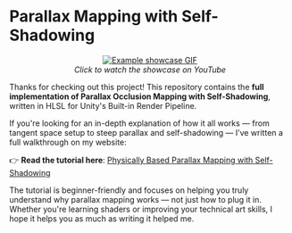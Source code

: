 # Parallax Mapping with Self-Shadowing

 <p align="center">
   <a href="https://youtu.be/XEOFwgZYHSo">
     <img src="https://github.com/bentoBAUX/Physically-Based-Parallax-Occlusion-Mapping-with-Self-Shadowing/blob/master/Assets/Images/GIF.gif" alt="Example showcase GIF" />
   </a>
   <br>
   <em>Click to watch the showcase on YouTube</em>
 </p>

Thanks for checking out this project!
This repository contains the **full implementation of Parallax Occlusion Mapping with Self-Shadowing**, written in HLSL for Unity's Built-in Render Pipeline.

If you're looking for an in-depth explanation of how it all works — from tangent space setup to steep parallax and self-shadowing — I’ve written a full walkthrough on my website:

👉 **Read the tutorial here**:
[Physically Based Parallax Mapping with Self-Shadowing](https://bentobaux.github.io/posts/parallax-mapping-with-self-shadowing/)

The tutorial is beginner-friendly and focuses on helping you truly understand why parallax mapping works — not just how to plug it in.
Whether you're learning shaders or improving your technical art skills, I hope it helps you as much as writing it helped me.
